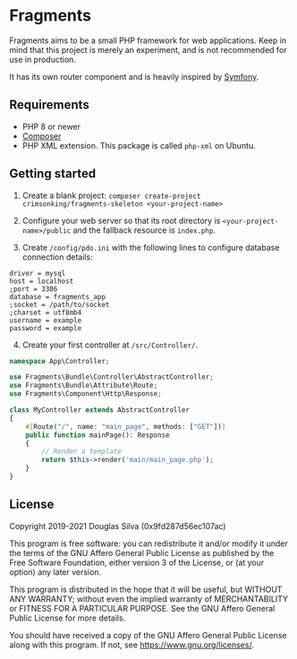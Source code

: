 # Fragments
Fragments aims to be a small PHP framework for web applications. Keep in mind that this project is merely an experiment, and is not recommended for use in production.

It has its own router component and is heavily inspired by [Symfony](https://symfony.com/).

## Requirements
- PHP 8 or newer
- [Composer](https://getcomposer.org/)
- PHP XML extension. This package is called `php-xml` on Ubuntu.

## Getting started
1. Create a blank project:
`composer create-project crimsonking/fragments-skeleton <your-project-name>`

2. Configure your web server so that its root directory is `<your-project-name>/public` and the fallback resource is `index.php`.

3. Create `/config/pdo.ini` with the following lines to configure database connection details:
```
driver = mysql
host = localhost
;port = 3306
database = fragments_app
;socket = /path/to/socket
;charset = utf8mb4
username = example
password = example
```

4. Create your first controller at `/src/Controller/`.
```php
namespace App\Controller;

use Fragments\Bundle\Controller\AbstractController;
use Fragments\Bundle\Attribute\Route;
use Fragments\Component\Http\Response;

class MyController extends AbstractController
{
    #[Route("/", name: "main_page", methods: ["GET"])]
    public function mainPage(): Response
    {
        // Render a template
        return $this->render('main/main_page.php');
    }
}
```

## License
Copyright 2019-2021 Douglas Silva (0x9fd287d56ec107ac)

This program is free software: you can redistribute it and/or modify
it under the terms of the GNU Affero General Public License as published by
the Free Software Foundation, either version 3 of the License, or
(at your option) any later version.

This program is distributed in the hope that it will be useful,
but WITHOUT ANY WARRANTY; without even the implied warranty of
MERCHANTABILITY or FITNESS FOR A PARTICULAR PURPOSE.  See the
GNU Affero General Public License for more details.

You should have received a copy of the GNU Affero General Public License
along with this program.  If not, see <https://www.gnu.org/licenses/>.
